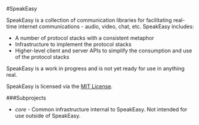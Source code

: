 #SpeakEasy

SpeakEasy is a collection of communication libraries for facilitating real-time internet communications - audio, video, chat, etc.  SpeakEasy includes:

* A number of protocol stacks with a consistent metaphor
* Infrastructure to implement the protocol stacks
* Higher-level client and server APIs to simplify the consumption and use of the protocol stacks

SpeakEasy is a work in progress and is not yet ready for use in anything real.

SpeakEasy is licensed via the [MIT License](http://opensource.org/licenses/MIT).


###Subprojects

* *core* - Common infrastructure internal to SpeakEasy.  Not intended for use outside of SpeakEasy.


